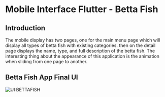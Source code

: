 # Mobile Interface Flutter - Betta Fish

## Introduction
The mobile display has two pages, one for the main menu page which will display all types of betta fish with existing categories. then on the detail page displays the name, type, and full description of the betta fish. The interesting thing about the appearance of this application is the animation when sliding from one page to another.

## Betta Fish App Final UI
![UI BETTAFISH](https://user-images.githubusercontent.com/38379100/170432205-6bab9cf6-0aa0-4c6d-85c7-2df914a7aca2.png)
